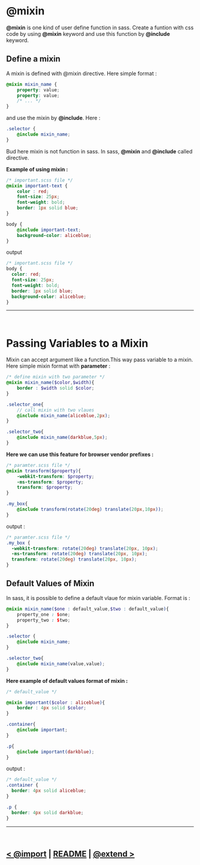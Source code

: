 @mixin
======

**@mixin** is one kind of user define function in sass. Create a funtion with css code by using **@mixin** keyword and use this function by **@include** keyword.

## Define a mixin 
A mixin is defined with @mixin directive. Here simple format : 

```scss
@mixin mixin_name {
    property: value;
    property: value;
    /* ... */
}
```

and use the mixin by **@include**. Here : 

```scss
.selector {
    @include mixin_name;
}
```

Bud here mixin is not function in sass. In sass, **@mixin** and **@include** called directive.

**Example of using mixin :**
```scss 
/* important.scss file */
@mixin important-text {
    color : red;
    font-size: 25px;
    font-weight: bold;
    border: 1px solid blue;
}

body {
    @include important-text;
    background-color: aliceblue;
}
```

output 
```css
/* important.scss file */
body {
  color: red;
  font-size: 25px;
  font-weight: bold;
  border: 1px solid blue;
  background-color: aliceblue;
}
```

<hr />
<br />

Passing Variables to a Mixin 
============================
Mixin can accept argument like a function.This way pass variable to a mixin. Here simple mixin format with **parameter** :

```scss
/* define mixin with two parameter */
@mixin mixin_name($color,$width){
    border : $width solid $color;
}

.selector_one{
    // call mixin with two vlaues
    @include mixin_name(aliceblue,2px); 
}

.selector_two{
    @include mixin_name(darkblue,5px);
}
```

**Here we can use this feature for browser vendor prefixes :**
```scss
/* paramter.scss file */
@mixin transform($property){
    -webkit-transform: $property;
    -ms-transform: $property;
    transform: $property;
}

.my_box{
    @include transform(rotate(20deg) translate(20px,10px));
}
```

output :
```css
/* paramter.scss file */
.my_box {
  -webkit-transform: rotate(20deg) translate(20px, 10px);
  -ms-transform: rotate(20deg) translate(20px, 10px);
  transform: rotate(20deg) translate(20px, 10px);
}
```

## Default Values of Mixin
In sass, it is possible to define a default vlaue for mixin variable. Format is :

```scss
@mixin mixin_name($one : default_value,$two : default_value){
    property_one : $one;
    property_two : $two;
}

.selector {
    @include mixin_name;
}

.selector_two{
    @include mixin_name(value,value);
}
```

**Here example of default values format of mixin :**

```scss
/* default_value */

@mixin important($color : aliceblue){
    border : 4px solid $color;
}

.container{
    @include important;
}

.p{
    @include important(darkblue);
}
```

output : 
```css
/* default_value */
.container {
  border: 4px solid aliceblue;
}

.p {
  border: 4px solid darkblue;
}
```

<hr />
<br />

[< @import](./../04.import/readme.md) | [README](./../README.md) | [@extend >](./../06.extend/readme.md)
----------------------------